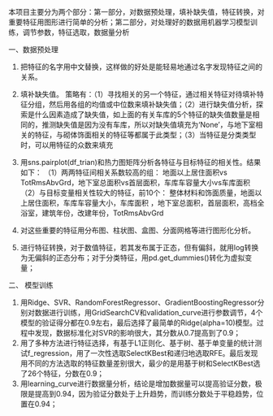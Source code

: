 本项目主要分为两个部分：第一部分，对数据预处理，填补缺失值，特征转换，对重要特征用图形进行简单的分析；第二部分，对处理好的数据用机器学习模型训练，调节参数，特征选取，数据量分析

一、数据预处理
1.	把特征的名字用中文替换，这样做的好处是能轻易地通过名字发现特征之间的关系。                                                    
2.	填补缺失值。                                                                                                                                    策略有：（1）寻找相关的另一个特征，通过相关特征对待填补特征分组，然后用各组的均值或中位数来填补缺失值；（2）进行缺失值分析，探索是什么因素造成了缺失值，如上面的有关车库的5个特征的缺失值数量是相同的，推测缺失值是因为没有车库，所以对缺失值填充为‘None’，与地下室相关的特征，与砌体饰面相关的特征等都属于此类型；（3）当特征是分类类型时，可以用特征的众数来填充
3.	用sns.pairplot(df_trian)和热力图矩阵分析各特征与目标特征的相关性。结果如下：
（1）两两特征间相关系数较高的组：
地面以上居住面积vs TotRmsAbvGrd，地下室总面积vs首层面积，车库车容量大小vs车库面积
（2）与目标变量相关性较大的特征，前10个：
整体材料和饰面质量，地面以上居住面积，车库车容量大小，车库面积 ，地下室总面积，首层面积，高档全浴室，建筑年份，改建年份，TotRmsAbvGrd

4.	对这些重要的特征用分布图、柱状图、盒图、分面网格等进行图形化分析。

5.	进行特征转换，对于数值特征，若其发布属于正态，但有偏斜，就用log转换为无偏斜的正态分布；对于分类特征，用pd.get_dummies()转化为虚拟变量；
                                                                                             
二、 模型训练
1.  用Ridge、SVR、RandomForestRegressor、GradientBoostingRegressor分别对数据进行训练，用GridSearchCV和validation_curve进行参数调节，4个模型的验证得分都在0.9左右，最后选择了最简单的Ridge(alpha=10)模型。过程中发现，数据标准化对SVR的影响很大，其分数从0.7提高到了0.9；
2.  用了多种方法进行特征选择，有基于L1正则化、基于树、基于单变量的统计测试f_regression，用了一次性选取SelectKBest和递归地选取RFE。最后发现用不同的方法选取的特征数量差别很大，最少的是用基于树和SelectKBest选了26个特征，分数在0.9；
3. 用learning_curve进行数据量分析，结论是增加数据量可以提高验证分数，极限是提高到0.94，因为验证分数处于上升趋势，而训练分数处于平稳趋势，位置在0.94；

